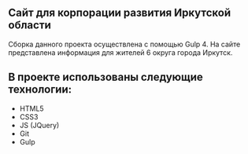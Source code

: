 ## Сайт для корпорации развития Иркутской области
Сборка данного проекта осуществлена с помощью Gulp 4. На сайте представлена информация для жителей 6 округа города Иркутск.

## В проекте использованы следующие технологии:
-	HTML5
- CSS3
- JS (JQuery)
-	Git
-	Gulp
